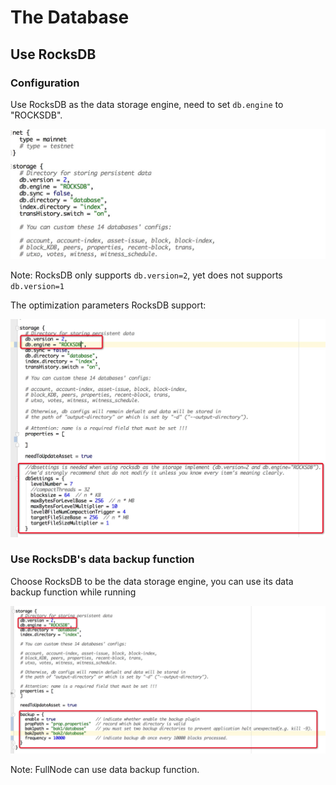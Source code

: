 # The Database

## Use RocksDB

### Configuration

Use RocksDB as the data storage engine, need to set `db.engine` to "ROCKSDB".

![image](https://raw.githubusercontent.com/stabilaprotocol/documentation-en/master/images/db_engine.png)

Note: RocksDB only supports `db.version=2`, yet does not supports `db.version=1`

The optimization parameters RocksDB support:

![image](https://raw.githubusercontent.com/stabilaprotocol/documentation-en/master/images/rocksdb_tuning_parameters.png)

### Use RocksDB's data backup function

Choose RocksDB to be the data storage engine, you can use its data backup function while running

![image](https://raw.githubusercontent.com/stabilaprotocol/documentation-en/master/images/db_backup.png)

Note: FullNode can use data backup function.
